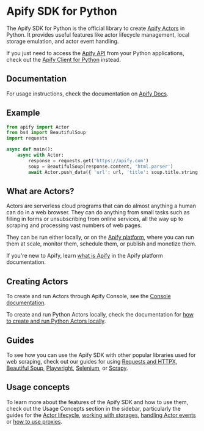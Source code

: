 # Apify SDK for Python

The Apify SDK for Python is the official library to create [Apify Actors](https://docs.apify.com/platform/actors) in Python.
It provides useful features like actor lifecycle management, local storage emulation, and actor event handling.

If you just need to access the [Apify API](https://docs.apify.com/api/v2) from your Python applications,
check out the [Apify Client for Python](https://docs.apify.com/api/client/python) instead.

## Documentation

For usage instructions, check the documentation on [Apify Docs](https://docs.apify.com/sdk/python/).

## Example

```python
from apify import Actor
from bs4 import BeautifulSoup
import requests

async def main():
    async with Actor:
        response = requests.get('https://apify.com')
        soup = BeautifulSoup(response.content, 'html.parser')
        await Actor.push_data({ 'url': url, 'title': soup.title.string })
```

## What are Actors?

Actors are serverless cloud programs that can do almost anything a human can do in a web browser.
They can do anything from small tasks such as filling in forms or unsubscribing from online services,
all the way up to scraping and processing vast numbers of web pages.

They can be run either locally, or on the [Apify platform](https://docs.apify.com/platform/),
where you can run them at scale, monitor them, schedule them, or publish and monetize them.

If you're new to Apify, learn [what is Apify](https://docs.apify.com/platform/about) in the Apify platform documentation.

## Creating Actors

To create and run Actors through Apify Console,
see the [Console documentation](https://docs.apify.com/academy/getting-started/creating-actors#choose-your-template).

To create and run Python Actors locally, check the documentation for [how to create and run Python Actors locally](https://docs.apify.com/sdk/python/docs/overview/running-locally).

## Guides

To see how you can use the Apify SDK with other popular libraries used for web scraping,
check out our guides for using
[Requests and HTTPX](https://docs.apify.com/sdk/python/docs/guides/requests-and-httpx),
[Beautiful Soup](https://docs.apify.com/sdk/python/docs/guides/beautiful-soup),
[Playwright](https://docs.apify.com/sdk/python/docs/guides/playwright),
[Selenium](https://docs.apify.com/sdk/python/docs/guides/selenium),
or [Scrapy](https://docs.apify.com/sdk/python/docs/guides/scrapy).

## Usage concepts

To learn more about the features of the Apify SDK and how to use them,
check out the Usage Concepts section in the sidebar,
particularly the guides for the [Actor lifecycle](https://docs.apify.com/sdk/python/docs/concepts/actor-lifecycle),
[working with storages](https://docs.apify.com/sdk/python/docs/concepts/storages),
[handling Actor events](https://docs.apify.com/sdk/python/docs/concepts/actor-events)
or [how to use proxies](https://docs.apify.com/sdk/python/docs/concepts/proxy-management).

